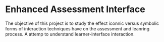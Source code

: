 # Enhanced Assessment Interface

The objective of this project is to study the effect iconnic versus symbolic forms of interaction techniques have on the assessment and leanring process. A attemp to understand learner-interface interaction.
